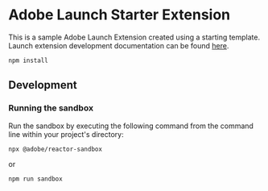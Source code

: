 # Adobe Launch Starter Extension

This is a sample Adobe Launch Extension created using a starting template. 
Launch extension development documentation can be found [here](http://developer.adobelaunch.com/guides/extensions/).

```
npm install
```

## Development

### Running the sandbox
Run the sandbox by executing the following command from the command line within your project's directory:

```
npx @adobe/reactor-sandbox
```

or 

```
npm run sandbox
```
